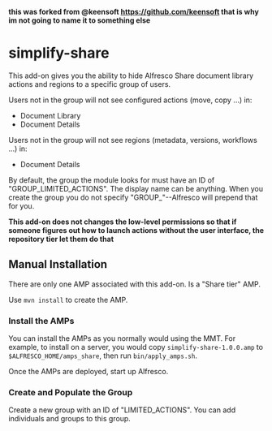 
**this was forked from @keensoft https://github.com/keensoft that is why im not going to name it to something else**

simplify-share
==============

This add-on gives you the ability to hide Alfresco Share document library actions and regions to a specific group of users. 

Users not in the group will not see configured actions (move, copy ...) in:

* Document Library
* Document Details

Users not in the group will not see regions (metadata, versions, workflows ...) in:

* Document Details

By default, the group the module looks for must have an ID of "GROUP_LIMITED_ACTIONS". The display name can be anything. When you create the group you do not specify "GROUP_"--Alfresco will prepend that for you.

**This add-on does not changes the low-level permissions so that if someone figures out how to launch actions without the user interface, the repository tier let them do that**

Manual Installation
-------------------
There are only one AMP associated with this add-on. Is a "Share tier" AMP.

Use `mvn install` to create the AMP. 

### Install the AMPs

You can install the AMPs as you normally would using the MMT. For example, to install on a server, you would copy `simplify-share-1.0.0.amp` to `$ALFRESCO_HOME/amps_share`, then run `bin/apply_amps.sh`.

Once the AMPs are deployed, start up Alfresco.

### Create and Populate the Group

Create a new group with an ID of "LIMITED_ACTIONS". You can add individuals and groups to this group.